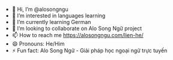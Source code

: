- 👋 Hi, I’m @alosongngu
- 👀 I’m interested in languages learning
- 🌱 I’m currently learning German
- 💞️ I’m looking to collaborate on Alo Song Ngữ project
- 📫 How to reach me https://alosongngu.com/lien-he/
- 😄 Pronouns: He/Him
- ⚡ Fun fact: Alo Song Ngữ - Giải pháp học ngoại ngữ trực tuyến

<!---
alosongngu/alosongngu is a ✨ special ✨ repository because its `README.md` (this file) appears on your GitHub profile.
You can click the Preview link to take a look at your changes.
--->
